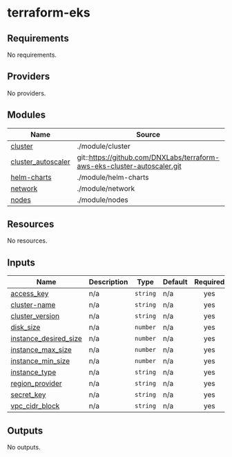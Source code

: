 # terraform-eks

<!-- BEGIN_TF_DOCS -->
## Requirements

No requirements.

## Providers

No providers.

## Modules

| Name | Source | Version |
|------|--------|---------|
| <a name="module_cluster"></a> [cluster](#module\_cluster) | ./module/cluster | n/a |
| <a name="module_cluster_autoscaler"></a> [cluster\_autoscaler](#module\_cluster\_autoscaler) | git::https://github.com/DNXLabs/terraform-aws-eks-cluster-autoscaler.git | n/a |
| <a name="module_helm-charts"></a> [helm-charts](#module\_helm-charts) | ./module/helm-charts | n/a |
| <a name="module_network"></a> [network](#module\_network) | ./module/network | n/a |
| <a name="module_nodes"></a> [nodes](#module\_nodes) | ./module/nodes | n/a |

## Resources

No resources.

## Inputs

| Name | Description | Type | Default | Required |
|------|-------------|------|---------|:--------:|
| <a name="input_access_key"></a> [access\_key](#input\_access\_key) | n/a | `string` | n/a | yes |
| <a name="input_cluster-name"></a> [cluster-name](#input\_cluster-name) | n/a | `string` | n/a | yes |
| <a name="input_cluster_version"></a> [cluster\_version](#input\_cluster\_version) | n/a | `string` | n/a | yes |
| <a name="input_disk_size"></a> [disk\_size](#input\_disk\_size) | n/a | `number` | n/a | yes |
| <a name="input_instance_desired_size"></a> [instance\_desired\_size](#input\_instance\_desired\_size) | n/a | `number` | n/a | yes |
| <a name="input_instance_max_size"></a> [instance\_max\_size](#input\_instance\_max\_size) | n/a | `number` | n/a | yes |
| <a name="input_instance_min_size"></a> [instance\_min\_size](#input\_instance\_min\_size) | n/a | `number` | n/a | yes |
| <a name="input_instance_type"></a> [instance\_type](#input\_instance\_type) | n/a | `string` | n/a | yes |
| <a name="input_region_provider"></a> [region\_provider](#input\_region\_provider) | n/a | `string` | n/a | yes |
| <a name="input_secret_key"></a> [secret\_key](#input\_secret\_key) | n/a | `string` | n/a | yes |
| <a name="input_vpc_cidr_block"></a> [vpc\_cidr\_block](#input\_vpc\_cidr\_block) | n/a | `string` | n/a | yes |

## Outputs

No outputs.
<!-- END_TF_DOCS -->